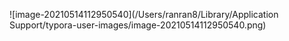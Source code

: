 ![image-20210514112950540](/Users/ranran8/Library/Application Support/typora-user-images/image-20210514112950540.png)

